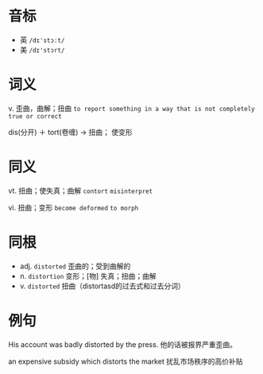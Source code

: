 # 音标

- 英 `/dɪ'stɔːt/`
- 美 `/dɪ'stɔrt/`

# 词义

v. 歪曲，曲解；扭曲
`to report something in a way that is not completely true or correct`



dis(分开) ＋ tort(卷缠) → 扭曲； 使变形

# 同义

vt. 扭曲；使失真；曲解
`contort` `misinterpret`

vi. 扭曲；变形
`become deformed` `to morph`

# 同根

- adj. `distorted` 歪曲的；受到曲解的
- n. `distortion` 变形；[物] 失真；扭曲；曲解
- v. `distorted` 扭曲（distortasd的过去式和过去分词）

# 例句

His account was badly distorted by the press.
他的话被报界严重歪曲。

an expensive subsidy which distorts the market
扰乱市场秩序的高价补贴


